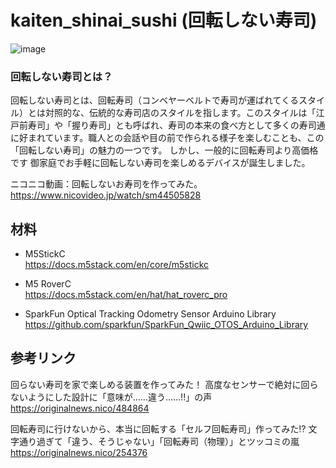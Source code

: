# kaiten_shinai_sushi (回転しない寿司)


![image](https://github.com/user-attachments/assets/6561e063-98bd-4ab6-8e5e-1828afd5e532)<br>

### 回転しない寿司とは？
回転しない寿司とは、回転寿司（コンベヤーベルトで寿司が運ばれてくるスタイル）とは対照的な、伝統的な寿司店のスタイルを指します。このスタイルは「江戸前寿司」や「握り寿司」とも呼ばれ、寿司の本来の食べ方として多くの寿司通に好まれています。職人との会話や目の前で作られる様子を楽しむことも、この「回転しない寿司」の魅力の一つです。
しかし、一般的に回転寿司より高価格です
御家庭でお手軽に回転しない寿司を楽しめるデバイスが誕生しました。

ニコニコ動画：回転しないお寿司を作ってみた。<br>
https://www.nicovideo.jp/watch/sm44505828<br>


## 材料

- M5StickC<br>
  https://docs.m5stack.com/en/core/m5stickc<br>
  
- M5 RoverC<br>
  https://docs.m5stack.com/en/hat/hat_roverc_pro<br>

- SparkFun Optical Tracking Odometry Sensor Arduino Library<br>
 https://github.com/sparkfun/SparkFun_Qwiic_OTOS_Arduino_Library<br>

## 参考リンク
回らない寿司を家で楽しめる装置を作ってみた！ 高度なセンサーで絶対に回らないようにした設計に「意味が……違う……!!」の声<br>
https://originalnews.nico/484864<br>

回転寿司に行けないから、本当に回転する「セルフ回転寿司」作ってみた⁉ 文字通り過ぎて「違う、そうじゃない」「回転寿司（物理）」とツッコミの嵐<br>
https://originalnews.nico/254376<br>
